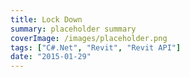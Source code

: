 ```yaml
---
title: Lock Down
summary: placeholder summary
coverImage: /images/placeholder.png
tags: ["C#.Net", "Revit", "Revit API"]
date: "2015-01-29"
---
```


